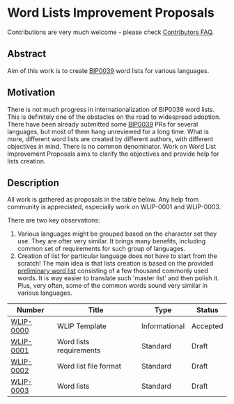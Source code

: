 # Word Lists Improvement Proposals

Contributions are very much welcome - please check [Contributors FAQ](contributors-faq.md).

## Abstract
Aim of this work is to create [BIP0039](https://github.com/bitcoin/bips/blob/master/bip-0039.mediawiki) word lists
for various languages.

## Motivation
There is not much progress in internationalization of BIP0039 word lists. This is definitely one of the obstacles
on the road to widespread adoption.
There have been already submitted some [BIP0039](https://github.com/bitcoin/bips/blob/master/bip-0039.mediawiki) PRs
for several languages, but most of them hang unreviewed for a long time.
What is more, different word lists are created by different authors, with different objectives in mind.
There is no common denominator. Work on Word List Improvement Proposals aims to clarify the objectives and provide help
for lists creation.

## Description

All work is gathered as proposals in the table below. Any help from community is appreciated, especially work
on WLIP-0001 and WLIP-0003.

There are two key observations:  
1) Various languages might be grouped based on the character set they use. They are ofter very similar.
It brings many benefits, including common set of requirements for such group of languages.  
2) Creation of list for particular language does not have to start from the scratch!
The main idea is that lists creation is based on the provided [preliminary word list](./preliminary-word-list)
consisting of a few thousand commonly used words. It is way easier to translate such 'master list' and then polish it.
Plus, very often, some of the common words sound very similar in various languages.

|Number|Title|Type|Status|
|---|---|---|---|
|[WLIP-0000](wlip-0000.md)|WLIP Template|Informational|Accepted|
|[WLIP-0001](wlip-0001.md)|Word lists requirements|Standard|Draft|
|[WLIP-0002](wlip-0002.md)|Word list file format|Standard|Draft|
|[WLIP-0003](wlip-0003.md)|Word lists|Standard|Draft|














